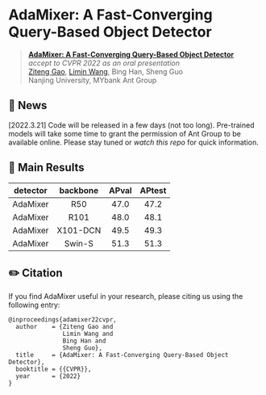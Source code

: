 # AdaMixer: A Fast-Converging Query-Based Object Detector

> [**AdaMixer: A Fast-Converging Query-Based Object Detector**]()<br>
> _accept to CVPR 2022 as an oral presentation_ <br>
> [Ziteng Gao](https://sebgao.github.io), [Limin Wang](http://wanglimin.github.io/), Bing Han, Sheng Guo<br>Nanjing University, MYbank Ant Group

## 📰 News
[2022.3.21] Code will be released in a few days (not too long). Pre-trained models will take some time to grant the permission of Ant Group to be available online. Please stay tuned or *watch this repo* for quick information.

## 🧪 Main Results
|  detector | backbone  | APval | APtest |
| :-------: | :------:  | :---: | :----: |
| AdaMixer   |  R50     |  47.0  | 47.2   | 
| AdaMixer   |  R101    |  48.0  | 48.1   | 
| AdaMixer   |  X101-DCN|  49.5  | 49.3   | 
| AdaMixer   |  Swin-S  |  51.3  | 51.3   | 


## ✏️ Citation
If you find AdaMixer useful in your research, please citing us using the following entry:
```
@inproceedings{adamixer22cvpr,
  author    = {Ziteng Gao and
               Limin Wang and
               Bing Han and
               Sheng Guo},
  title     = {AdaMixer: A Fast-Converging Query-Based Object Detector},
  booktitle = {{CVPR}},
  year      = {2022}
}
```